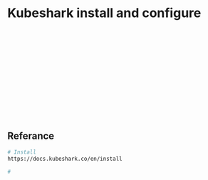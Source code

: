# Kubeshark install and configure



## 
``` bash



```

## 
``` bash



```

## 
``` bash



```

## 
``` bash



```

## 
``` bash



```

## Referance
``` bash
# Install
https://docs.kubeshark.co/en/install

# 


```